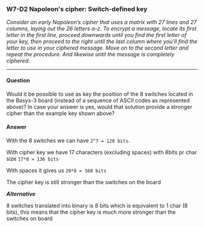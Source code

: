 ### W7-D2 Napoleon's cipher: Switch-defined key

*Consider an early Napoleon’s cipher that uses a matrix with 27 lines and 27 columns, laying out the 26 letters a-z. To encrypt a message, locate its first letter in the first line, proceed downwards until you find the first letter of your key, then proceed to the right until the last column where you’ll find the letter to use in your ciphered message. Move on to the second letter and repeat the procedure. And likewise until the message is completely ciphered.*

----

#### Question

Would it be possible to use as key the position of the 8 switches located in the Basys-3 board (instead of a sequence of ASCII codes as represented above)? In case your answer is yes, would that solution provide a stronger cipher than the example key shown above?

#### Answer

With the 8 switches we can have `2^7 = 128 bits`.

With cipher key we have 17 characters (excluding spaces) with 8bits pr char size `17*8 = 136 bits`

With spaces it gives us `20*8 = 160 bits`

The cipher key is still stronger than the switches on the board

***Alternative***

8 switches translated into binary is 8 bits which is equivalent to 1 char (8 bits), this means that the cipher key is much more stronger than the switches on board
